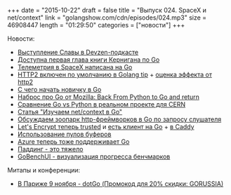 +++
date = "2015-10-22"
draft = false
title = "Выпуск 024. SpaceX и net/context"
link = "golangshow.com/cdn/episodes/024.mp3"
size = 46908447
length = "01:29:50"
categories = ["новости"]
+++

Новости:

* [Выступление Славы в Devzen-подкасте](http://devzen.ru/episode-0063/)
* [Доступна первая глава книги Кернигана по Go](http://www.gopl.io/ch1.pdf)
* [Телеметрия в SpaceX написана на Go](http://blog.not-a-kernel-guy.com/2015/10/16/1738)
* [HTTP2 включен по умолчанию в Golang tip](https://twitter.com/bradfitz/status/654437821382455296) + [оценка эффекта от http2](http://http2.loadimpact.com/entry/)
* [С чего начать новичку в Go](http://dev.tulu.la/post/go-newbies/)
* [Наброс про Go от Mozilla: Back From Python to Go and return](https://docs.google.com/presentation/d/1LO_WI3N-3p2Wp9PDWyv5B6EGFZ8XTOTNJ7Hd40WOUHo/mobilepresent?pli=1&slide=id.g70b0035b2_1_168)
* [Сравнение Go vs Python в реальном проекте для CERN](https://indico.cern.ch/event/449425/session/1/contribution/6/attachments/1168560/1685802/DAS_python_vs_go.pdf)
* [Статья "Изучаем net/context в Go"](http://habrahabr.ru/post/269299/)
* [Обсуждаем зоопарк http-фреймворков в Go по запросу слушателя](http://golangshow.com/episode/2015/10-08-022/)
* [Let's Encrypt теперь trusted](https://letsencrypt.org/2015/10/19/lets-encrypt-is-trusted.html) и [есть клиент на Go](https://github.com/xenolf/lego) + [в Caddy](https://caddyserver.com/blog/lets-encrypt-progress-report)
* [Использование пулов буферов](http://elithrar.github.io/article/using-buffer-pools-with-go/)
* [Azure теперь тоже поддерживает Go](https://azure.microsoft.com/en-us/blog/running-go-applications-on-azure-app-service/)
* [Паддинг - это тяжело](http://dave.cheney.net/2015/10/09/padding-is-hard)
* [GoBenchUI - визуализация прогресса бенчмарков](https://github.com/divan/gobenchui)

Митапы и конференции:

* [В Париже 9 ноября - dotGo (Промокод для 20% скидки: GORUSSIA)](https://dotgo2015.eventbrite.com/?discount=GORUSSIA)
